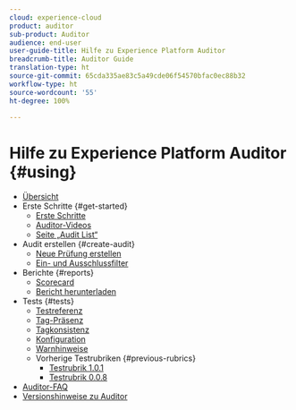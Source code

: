 ```yaml
---
cloud: experience-cloud
product: auditor
sub-product: Auditor
audience: end-user
user-guide-title: Hilfe zu Experience Platform Auditor
breadcrumb-title: Auditor Guide
translation-type: ht
source-git-commit: 65cda335ae83c5a49cde06f54570bfac0ec88b32
workflow-type: ht
source-wordcount: '55'
ht-degree: 100%

---
```



# Hilfe zu Experience Platform Auditor {#using}

+ [Übersicht](overview.md)
+ Erste Schritte {#get-started}
   + [Erste Schritte](get-started/getting-started.md)
   + [Auditor-Videos](get-started/videos.md)
   + [Seite „Audit List“](get-started/audit-list.md)
+ Audit erstellen {#create-audit}
   + [Neue Prüfung erstellen](create-audit/create-new-audit.md)
   + [Ein- und Ausschlussfilter](create-audit/filters.md)
+ Berichte {#reports}
   + [Scorecard](reports/scorecard.md)
   + [Bericht herunterladen](reports/download-report.md)
+ Tests {#tests}
   + [Testreferenz](tests/test-reference.md)
   + [Tag-Präsenz](tests/test-ref-presence.md)
   + [Tagkonsistenz](tests/test-ref-consistency.md)
   + [Konfiguration](tests/test-ref-cfg.md)
   + [Warnhinweise](tests/test-ref-alerts.md)
   + Vorherige Testrubriken {#previous-rubrics}
      + [Testrubrik 1.0.1](tests/previous-rubrics/test-rubric1-0-1.md)
      + [Testrubrik 0.0.8](tests/previous-rubrics/test-rubric1-0.md)
+ [Auditor-FAQ](auditor-faq.md)
+ [Versionshinweise zu Auditor](release-notes.md)
